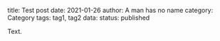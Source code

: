 title: Test post
date: 2021-01-26
author: A man has no name
category: Category
tags: tag1, tag2
data:
status: published

Text.
